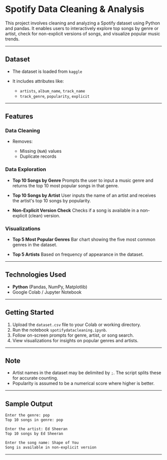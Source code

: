 # Spotify Data Cleaning & Analysis

This project involves cleaning and analyzing a Spotify dataset using Python and pandas. It enables users to interactively explore top songs by genre or artist, check for non-explicit versions of songs, and visualize popular music trends.

---

## Dataset

* The dataset is loaded from `kaggle`
* It includes attributes like:

  * `artists`, `album_name`, `track_name`
  * `track_genre`, `popularity`, `explicit`

---

## Features

### Data Cleaning

* Removes:

  * Missing (`NaN`) values
  * Duplicate records

###  Data Exploration

* **Top 10 Songs by Genre**
  Prompts the user to input a music genre and returns the top 10 most popular songs in that genre.

* **Top 10 Songs by Artist**
  User inputs the name of an artist and receives the artist's top 10 songs by popularity.

* **Non-Explicit Version Check**
  Checks if a song is available in a non-explicit (clean) version.

###  Visualizations

* **Top 5 Most Popular Genres**
  Bar chart showing the five most common genres in the dataset.

* **Top 5 Artists**
  Based on frequency of appearance in the dataset.

---

##  Technologies Used

* **Python** (Pandas, NumPy, Matplotlib)
* Google Colab / Jupyter Notebook

---

##  Getting Started

1. Upload the `dataset.csv` file to your Colab or working directory.
2. Run the notebook `spotifydatacleaning.ipynb`.
3. Follow on-screen prompts for genre, artist, or song search.
4. View visualizations for insights on popular genres and artists.

---

##  Note

* Artist names in the dataset may be delimited by `;`. The script splits these for accurate counting.
* Popularity is assumed to be a numerical score where higher is better.

---

##  Sample Output

```bash
Enter the genre: pop
Top 10 songs in genre: pop

Enter the artist: Ed Sheeran
Top 10 songs by Ed Sheeran

Enter the song name: Shape of You
Song is available in non-explicit version
```

---

